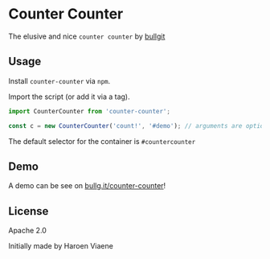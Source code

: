 # Counter Counter

The elusive and nice <code>counter counter</code> by <a href="https://bullg.it">bullgit</a>

## Usage

Install `counter-counter` via `npm`.

Import the script (or add it via a tag).

```js
import CounterCounter from 'counter-counter';

const c = new CounterCounter('count!', '#demo'); // arguments are optional
```

The default selector for the container is `#countercounter`

## Demo

A demo can be see on [bullg.it/counter-counter](bullg.it/counter-counter)!

## License

Apache 2.0

Initially made by Haroen Viaene
